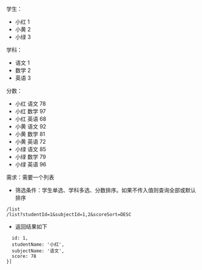 学生：

- 小红 1
- 小黄 2
- 小绿 3

学科：

- 语文 1
- 数学 2
- 英语 3

分数：

- 小红 语文 78
- 小红 数学 97
- 小红 英语 68
- 小黄 语文 92
- 小黄 数学 81
- 小黄 英语 72
- 小绿 语文 85
- 小绿 数学 79
- 小绿 英语 96

需求：需要一个列表

- 筛选条件：学生单选、学科多选、分数排序。如果不传入值则查询全部或默认排序

```
/list
/list?studentId=1&subjectId=1,2&scoreSort=DESC
```

- 返回结果如下

```[{
  id: 1,
  studentName: '小红',
  subjectName: '语文',
  score: 78
}]
```
